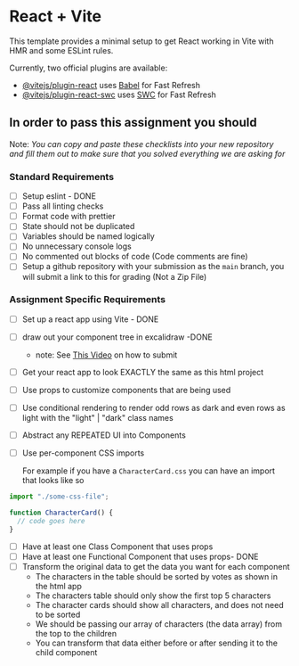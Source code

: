 # React + Vite

This template provides a minimal setup to get React working in Vite with HMR and some ESLint rules.

Currently, two official plugins are available:

- [@vitejs/plugin-react](https://github.com/vitejs/vite-plugin-react/blob/main/packages/plugin-react/README.md) uses [Babel](https://babeljs.io/) for Fast Refresh
- [@vitejs/plugin-react-swc](https://github.com/vitejs/vite-plugin-react-swc) uses [SWC](https://swc.rs/) for Fast Refresh





## In order to pass this assignment you should

Note:
_You can copy and paste these checklists into your new repository and fill them out to make sure that you solved everything we are asking for_

### Standard Requirements

- [ ] Setup eslint - DONE
- [ ] Pass all linting checks
- [ ] Format code with prettier
- [ ] State should not be duplicated
- [ ] Variables should be named logically
- [ ] No unnecessary console logs
- [ ] No commented out blocks of code (Code comments are fine)
- [ ] Setup a github repository with your submission as the `main` branch, you will submit a link to this for grading (Not a Zip File)

### Assignment Specific Requirements

- [ ] Set up a react app using Vite - DONE
- [ ] draw out your component tree in excalidraw -DONE
  - note: See [This Video](https://www.loom.com/share/13ad514f0d804dfeac6c1e487b2ae3dd) on how to submit
- [ ] Get your react app to look EXACTLY the same as this html project
- [ ] Use props to customize components that are being used
- [ ] Use conditional rendering to render odd rows as dark and even rows as light with the "light" | "dark" class names
- [ ] Abstract any REPEATED UI into Components
- [ ] Use per-component CSS imports

  For example if you have a `CharacterCard.css` you can have an import that looks like so

```jsx
import "./some-css-file";

function CharacterCard() {
  // code goes here
}
```

- [ ] Have at least one Class Component that uses props
- [ ] Have at least one Functional Component that uses props- DONE
- [ ] Transform the original data to get the data you want for each component
  - The characters in the table should be sorted by votes as shown in the html app
  - The characters table should only show the first top 5 characters
  - The character cards should show all characters, and does not need to be sorted
  - We should be passing our array of characters (the data array) from the top to the children
  - You can transform that data either before or after sending it to the child component
